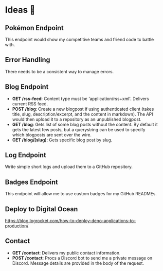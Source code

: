 # Ideas 🧠

## Pokémon Endpoint

This endpoint would show my competitive teams and friend code to battle with.

## Error Handling

There needs to be a consistent way to manage errors.

## Blog Endpoint

- **GET /rss-feed**: Content type must be 'application/rss+xml'. Delivers current RSS feed.
- **POST /blog**: Create a new blogpost if using authenticated client (takes title, slug, description/excerpt, and the content in markdown). The API would then upload it to a repository as an unpublished blogpost.
- **GET /blog**: Gets list of some blog posts without the content. By default it gets the latest few posts, but a querystring can be used to specify which blogposts are sent over the wire.
- **GET /blog/[slug]**: Gets specific blog post by slug.

## Log Endpoint

Write simple short logs and upload them to a GitHub repository.

## Badges Endpoint

This endpoint will allow me to use custom badges for my GitHub READMEs.

## Deploy to Digital Ocean

https://blog.logrocket.com/how-to-deploy-deno-applications-to-production/

## Contact

- **GET /contact**: Delivers my public contact information.
- **POST /contact**: Procs a Discord bot to send me a private message on Discord. Message details are provided in the body of the request.
